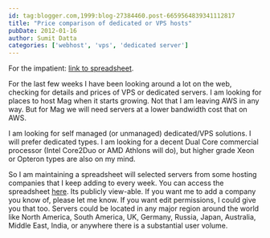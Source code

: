 ```yaml
---
id: tag:blogger.com,1999:blog-27384460.post-6659564839341112817
title: "Price comparison of dedicated or VPS hosts"
pubDate: 2012-01-16
author: Sumit Datta
categories: ['webhost', 'vps', 'dedicated server']
---
```


For the impatient: [link to spreadsheet](https://docs.google.com/spreadsheet/pub?hl=en_US&hl=en_US&key=0AsLdRpQRPHgHdER6YlFIcTdkeG9VbV85Q202cDV6VkE&output=html).  

For the last few weeks I have been looking around a lot on the web, checking for details and prices of VPS or dedicated servers. I am looking for places to host Mag when it starts growing. Not that I am leaving AWS in any way. But for Mag we will need servers at a lower bandwidth cost that on AWS.  

I am looking for self managed (or unmanaged) dedicated/VPS solutions. I will prefer dedicated types. I am looking for a decent Dual Core commercial processor (Intel Core2Duo or AMD Athlons will do), but higher grade Xeon or Opteron types are also on my mind.  

So I am maintaining a spreadsheet will selected servers from some hosting companies that I keep adding to every week. You can access the spreadsheet [here](https://docs.google.com/spreadsheet/pub?hl=en_US&hl=en_US&key=0AsLdRpQRPHgHdER6YlFIcTdkeG9VbV85Q202cDV6VkE&output=html). Its publicly view-able. If you want me to add a company you know of, please let me know. If you want edit permissions, I could give you that too. Servers could be located in any major region around the world like North America, South America, UK, Germany, Russia, Japan, Australia, Middle East, India, or anywhere there is a substantial user volume.